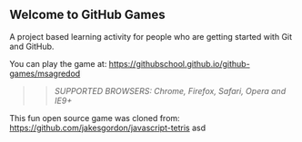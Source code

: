 ## Welcome to GitHub Games

A project based learning activity for people who are getting started with Git and GitHub.

You can play the game at: https://githubschool.github.io/github-games/msagredod

>> _*SUPPORTED BROWSERS*: Chrome, Firefox, Safari, Opera and IE9+_

This fun open source game was cloned from: https://github.com/jakesgordon/javascript-tetris    asd
